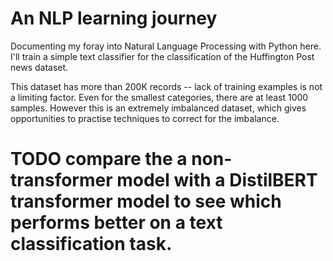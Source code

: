 # An NLP learning journey

Documenting my foray into Natural Language Processing with Python here. I'll train a simple text classifier for the classification of the Huffington Post news dataset. 

This dataset has more than 200K records -- lack of training examples is not a limiting factor. Even for the smallest categories, there are at least 1000 samples. However this is an extremely imbalanced dataset, which gives opportunities to practise techniques to correct for the imbalance. 

# TODO compare the a non-transformer model with a DistilBERT transformer model to see which performs better on a text classification task. 
